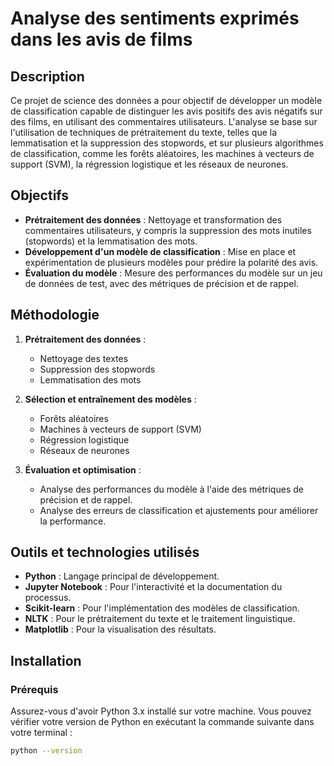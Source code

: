 # Analyse des sentiments exprimés dans les avis de films

## Description

Ce projet de science des données a pour objectif de développer un modèle de classification capable de distinguer les avis positifs des avis négatifs sur des films, en utilisant des commentaires utilisateurs. L'analyse se base sur l'utilisation de techniques de prétraitement du texte, telles que la lemmatisation et la suppression des stopwords, et sur plusieurs algorithmes de classification, comme les forêts aléatoires, les machines à vecteurs de support (SVM), la régression logistique et les réseaux de neurones.

## Objectifs

- **Prétraitement des données** : Nettoyage et transformation des commentaires utilisateurs, y compris la suppression des mots inutiles (stopwords) et la lemmatisation des mots.
- **Développement d'un modèle de classification** : Mise en place et expérimentation de plusieurs modèles pour prédire la polarité des avis.
- **Évaluation du modèle** : Mesure des performances du modèle sur un jeu de données de test, avec des métriques de précision et de rappel.

## Méthodologie

1. **Prétraitement des données** : 
   - Nettoyage des textes
   - Suppression des stopwords
   - Lemmatisation des mots

2. **Sélection et entraînement des modèles** :
   - Forêts aléatoires
   - Machines à vecteurs de support (SVM)
   - Régression logistique
   - Réseaux de neurones

3. **Évaluation et optimisation** :
   - Analyse des performances du modèle à l'aide des métriques de précision et de rappel.
   - Analyse des erreurs de classification et ajustements pour améliorer la performance.

## Outils et technologies utilisés

- **Python** : Langage principal de développement.
- **Jupyter Notebook** : Pour l'interactivité et la documentation du processus.
- **Scikit-learn** : Pour l'implémentation des modèles de classification.
- **NLTK** : Pour le prétraitement du texte et le traitement linguistique.
- **Matplotlib** : Pour la visualisation des résultats.

## Installation

### Prérequis

Assurez-vous d'avoir Python 3.x installé sur votre machine. Vous pouvez vérifier votre version de Python en exécutant la commande suivante dans votre terminal :

```bash
python --version
